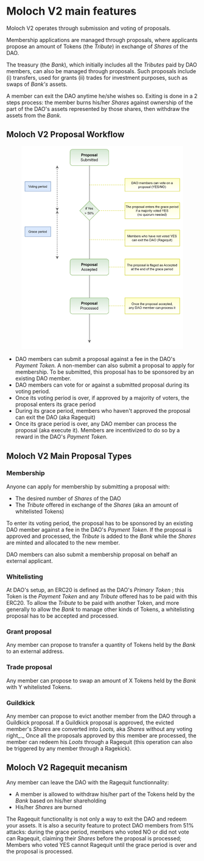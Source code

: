 # Moloch V2 main features

Moloch V2 operates through submission and voting of proposals.&#x20;

Membership applications are managed through proposals, where applicants propose an amount of Tokens (the _Tribute_) in exchange of _Shares_ of the DAO.

The treasury (the _Bank_), which initially includes all the _Tributes_ paid by DAO members, can also be managed through proposals. Such proposals include (i) transfers, used for grants (ii) trades for investment purposes, such as swaps of _Bank's_ assets.

A member can exit the DAO anytime he/she wishes so. Exiting is done in a 2 steps process: the member burns his/her _Shares_ against ownership of the part of the DAO's assets represented by those shares, then withdraw the assets from the _Bank_.

## Moloch V2 Proposal Workflow

<figure><img src="../../.gitbook/assets/image (8) (2).png" alt=""><figcaption></figcaption></figure>

* DAO members can submit a proposal against a fee in the DAO's _Payment Token._ A non-member can also submit a proposal to apply for membership. To be submitted, this proposal has to be sponsored by an existing DAO member.
* DAO members can vote for or against a submitted proposal during its voting period.
* Once its voting period is over, if approved by a majority of voters, the proposal enters its grace period
* During its grace period, members who haven't approved the proposal can exit the DAO (aka Ragequit)
* Once its grace period is over, any DAO member can process the proposal (aka execute it). Members are incentivized to do so by a reward in the DAO's _Payment Token._

## Moloch V2 Main Proposal Types

### Membership

Anyone can apply for membership by submitting a proposal with:

* The desired number of _Shares_ of the DAO
* The _Tribute_ offered in exchange of the _Shares_ (aka an amount of whitelisted Tokens)

To enter its voting period, the proposal has to be sponsored by an existing DAO member against a fee in the DAO's _Payment Token_. If the proposal is approved and processed, the _Tribute_ is added to the _Bank_ while the _Shares_ are minted and allocated to the new member.

DAO members can also submit a membership proposal on behalf an external applicant.

### Whitelisting

At DAO's setup, an ERC20 is defined as the DAO's _Primary Token_ ; this Token is the _Payment Token_ and any _Tribute_ offered has to be paid with this ERC20. To allow the _Tribute_ to be paid with another Token, and more generally to allow the _Bank_ to manage other kinds of Tokens, a whitelisting proposal has to be accepted and processed.

### Grant proposal

Any member can propose to transfer a quantity of Tokens held by the _Bank_ to an external address.

### Trade proposal

Any member can propose to swap an amount of X Tokens held by the _Bank_ with Y whitelisted Tokens.

### Guildkick

Any member can propose to evict another member from the DAO through a Guildkick proposal. If a Guildkick proposal is approved, the evicted member's _Shares_ are converted into _Loots,_ aka _Shares_ without any voting right_._ Once all the proposals approved by this member are processed, the member can redeem his _Loots_ through a Ragequit (this operation can also be triggered by any member through a Ragekick).

## Moloch V2 Ragequit mecanism

Any member can leave the DAO with the Ragequit functionnality:

* A member is allowed to withdraw his/her part of the Tokens held by the _Bank_ based on his/her shareholding
* &#x20;His/her _Shares_ are burned

The Ragequit functionality is not only a way to exit the DAO and redeem your assets. It is also a security feature to protect DAO members from 51% attacks: during the grace period, members who voted NO or did not vote can Ragequit, claiming their _Shares_ before the proposal is processed; Members who voted YES cannot Ragequit until the grace period is over and the proposal is processed.
